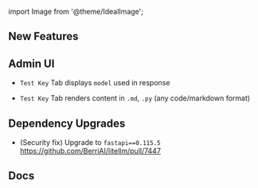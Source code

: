 import Image from '@theme/IdealImage';

## New Features

## Admin UI

- `Test Key` Tab displays `model` used in response

- `Test Key` Tab renders content in `.md`, `.py` (any code/markdown format)


## Dependency Upgrades

- (Security fix) Upgrade to `fastapi==0.115.5` https://github.com/BerriAI/litellm/pull/7447

## Docs




